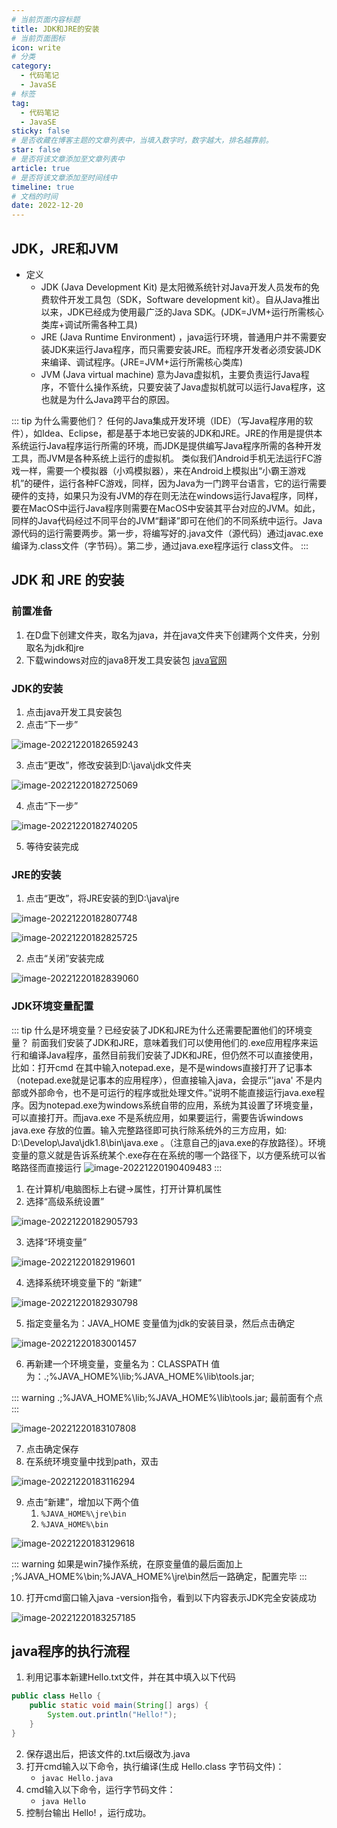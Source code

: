 ```yaml
---
# 当前页面内容标题
title: JDK和JRE的安装
# 当前页面图标
icon: write
# 分类
category:
  - 代码笔记
  - JavaSE
# 标签
tag:
  - 代码笔记
  - JavaSE
sticky: false
# 是否收藏在博客主题的文章列表中，当填入数字时，数字越大，排名越靠前。
star: false
# 是否将该文章添加至文章列表中
article: true
# 是否将该文章添加至时间线中
timeline: true
# 文档的时间
date: 2022-12-20
---
```



## JDK，JRE和JVM
* 定义
    * JDK (Java Development Kit) 是太阳微系统针对Java开发人员发布的免费软件开发工具包（SDK，Software development kit）。自从Java推出以来，JDK已经成为使用最广泛的Java SDK。(JDK=JVM+运行所需核心类库+调试所需各种工具)
    * JRE (Java Runtime Environment) ，java运行环境，普通用户并不需要安装JDK来运行Java程序，而只需要安装JRE。而程序开发者必须安装JDK来编译、调试程序。(JRE=JVM+运行所需核心类库)
    * JVM (Java virtual machine) 意为Java虚拟机，主要负责运行Java程序，不管什么操作系统，只要安装了Java虚拟机就可以运行Java程序，这也就是为什么Java跨平台的原因。

::: tip 为什么需要他们？
任何的Java集成开发环境（IDE）（写Java程序用的软件），如Idea、Eclipse，都是基于本地已安装的JDK和JRE。JRE的作用是提供本系统运行Java程序运行所需的环境，而JDK是提供编写Java程序所需的各种开发工具，而JVM是各种系统上运行的虚拟机。
类似我们Android手机无法运行FC游戏一样，需要一个模拟器（小鸡模拟器），来在Android上模拟出“小霸王游戏机”的硬件，运行各种FC游戏，同样，因为Java为一门跨平台语言，它的运行需要硬件的支持，如果只为没有JVM的存在则无法在windows运行Java程序，同样，
要在MacOS中运行Java程序则需要在MacOS中安装其平台对应的JVM。如此，同样的Java代码经过不同平台的JVM“翻译”即可在他们的不同系统中运行。Java源代码的运行需要两步。第一步，将编写好的.java文件（源代码）通过javac.exe编译为.class文件（字节码）。第二步，通过java.exe程序运行
class文件。
:::

## JDK 和 JRE 的安装

### 前置准备

1. 在D盘下创建文件夹，取名为java，并在java文件夹下创建两个文件夹，分别取名为jdk和jre
2. 下载windows对应的java8开发工具安装包 [java官网](https://www.oracle.com/java/technologies/downloads/archive/)

### JDK的安装

1. 点击java开发工具安装包
2. 点击“下一步”

![image-20221220182659243](https://markdown-1308523627.cos.ap-chengdu.myqcloud.com/typora/image-20221220182659243.png)

3. 点击“更改”，修改安装到D:\java\jdk文件夹

![image-20221220182725069](https://markdown-1308523627.cos.ap-chengdu.myqcloud.com/typora/image-20221220182725069.png)

4. 点击“下一步”

![image-20221220182740205](https://markdown-1308523627.cos.ap-chengdu.myqcloud.com/typora/image-20221220182740205.png)

5. 等待安装完成

### JRE的安装

1. 点击“更改”，将JRE安装的到D:\java\jre

![image-20221220182807748](https://markdown-1308523627.cos.ap-chengdu.myqcloud.com/typora/image-20221220182807748.png)

![image-20221220182825725](https://markdown-1308523627.cos.ap-chengdu.myqcloud.com/typora/image-20221220182825725.png)

2. 点击“关闭”安装完成

![image-20221220182839060](https://markdown-1308523627.cos.ap-chengdu.myqcloud.com/typora/image-20221220182839060.png)

### JDK环境变量配置

::: tip 什么是环境变量？已经安装了JDK和JRE为什么还需要配置他们的环境变量？
前面我们安装了JDK和JRE，意味着我们可以使用他们的.exe应用程序来运行和编译Java程序，虽然目前我们安装了JDK和JRE，但仍然不可以直接使用，比如：打开cmd
在其中输入notepad.exe，是不是windows直接打开了记事本（notepad.exe就是记事本的应用程序），但直接输入java，会提示“'java' 不是内部或外部命令，也不是可运行的程序或批处理文件。”说明不能直接运行java.exe程序。因为notepad.exe为windows系统自带的应用，系统为其设置了环境变量，可以直接打开。而java.exe
不是系统应用，如果要运行，需要告诉windows java.exe 存放的位置。输入完整路径即可执行除系统外的三方应用，如: D:\Develop\Java\jdk1.8\bin\java.exe 。（注意自己的java.exe的存放路径）。环境变量的意义就是告诉系统某个.exe存在在系统的哪一个路径下，以方便系统可以省略路径而直接运行
![image-20221220190409483](https://markdown-1308523627.cos.ap-chengdu.myqcloud.com/typora/image-20221220190409483.png)
:::

1. 在计算机/电脑图标上右键->属性，打开计算机属性
2. 选择“高级系统设置”

![image-20221220182905793](https://markdown-1308523627.cos.ap-chengdu.myqcloud.com/typora/image-20221220182905793.png)

3. 选择“环境变量”

![image-20221220182919601](https://markdown-1308523627.cos.ap-chengdu.myqcloud.com/typora/image-20221220182919601.png)

4. 选择系统环境变量下的 “新建”

![image-20221220182930798](https://markdown-1308523627.cos.ap-chengdu.myqcloud.com/typora/image-20221220182930798.png)

5. 指定变量名为：JAVA_HOME 变量值为jdk的安装目录，然后点击确定

![image-20221220183001457](https://markdown-1308523627.cos.ap-chengdu.myqcloud.com/typora/image-20221220183001457.png)

6. 再新建一个环境变量，变量名为：CLASSPATH 值为：.;%JAVA_HOME%\lib;%JAVA_HOME%\lib\tools.jar;

::: warning
.;%JAVA_HOME%\lib;%JAVA_HOME%\lib\tools.jar; 最前面有个点
:::

![image-20221220183107808](https://markdown-1308523627.cos.ap-chengdu.myqcloud.com/typora/image-20221220183107808.png)

7. 点击确定保存
8. 在系统环境变量中找到path，双击

![image-20221220183116294](https://markdown-1308523627.cos.ap-chengdu.myqcloud.com/typora/image-20221220183116294.png)

9. 点击“新建”，增加以下两个值
   1. `%JAVA_HOME%\jre\bin`
   2. `%JAVA_HOME%\bin`

![image-20221220183129618](https://markdown-1308523627.cos.ap-chengdu.myqcloud.com/typora/image-20221220183129618.png)

::: warning
如果是win7操作系统，在原变量值的最后面加上 ;%JAVA_HOME%\bin;%JAVA_HOME%\jre\bin然后一路确定，配置完毕
:::

10. 打开cmd窗口输入java -version指令，看到以下内容表示JDK完全安装成功

![image-20221220183257185](https://markdown-1308523627.cos.ap-chengdu.myqcloud.com/typora/image-20221220183257185.png)

## java程序的执行流程

1. 利用记事本新建Hello.txt文件，并在其中填入以下代码
```java
public class Hello {
    public static void main(String[] args) {
        System.out.println("Hello!");
    }
} 
```
2. 保存退出后，把该文件的.txt后缀改为.java
3. 打开cmd输入以下命令，执行编译(生成 Hello.class 字节码文件)：
   * `javac Hello.java`
3. cmd输入以下命令，运行字节码文件：
   * `java Hello`
4. 控制台输出 Hello! ，运行成功。
